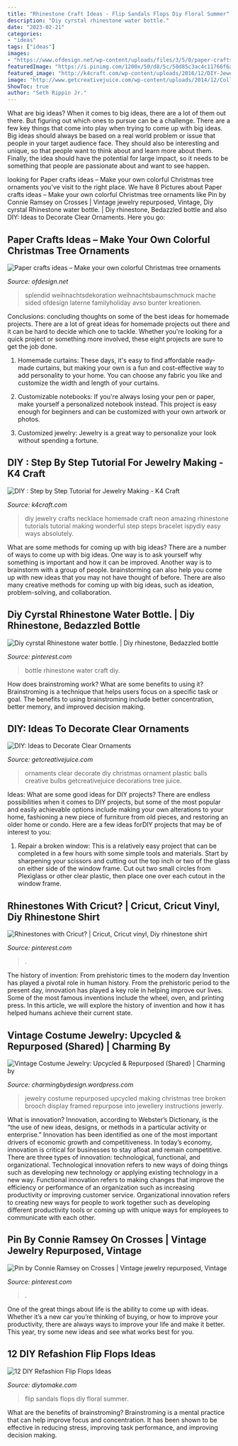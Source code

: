 ```yaml
---
title: "Rhinestone Craft Ideas - Flip Sandals Flops Diy Floral Summer"
description: "Diy cyrstal rhinestone water bottle."
date: "2023-02-21"
categories:
- "ideas"
tags: ["ideas"]
images:
- "https://www.ofdesign.net/wp-content/uploads/files/3/5/0/paper-crafts-ideas-make-your-own-colorful-christmas-tree-ornaments-15-350.jpg"
featuredImage: "https://i.pinimg.com/1200x/50/d8/5c/50d85c3ac4c11766f6a10d60b0e17ee7.jpg"
featured_image: "http://k4craft.com/wp-content/uploads/2016/12/DIY-Jewelry-Craft-Tutorials-Homemade-Jewelry-Ideas-14.jpg"
image: "http://www.getcreativejuice.com/wp-content/uploads/2014/12/Collage.jpg"
ShowToc: true
author: "Seth Rippin Jr."
---
```



What are big ideas?
When it comes to big ideas, there are a lot of them out there. But figuring out which ones to pursue can be a challenge. There are a few key things that come into play when trying to come up with big ideas. 
Big ideas should always be based on a real world problem or issue that people in your target audience face. They should also be interesting and unique, so that people want to think about and learn more about them. Finally, the idea should have the potential for large impact, so it needs to be something that people are passionate about and want to see happen.

	

		
looking for Paper crafts ideas – Make your own colorful Christmas tree ornaments you've visit to the right place. We have 8 Pictures about Paper crafts ideas – Make your own colorful Christmas tree ornaments like Pin by Connie Ramsey on Crosses | Vintage jewelry repurposed, Vintage, Diy cyrstal Rhinestone water bottle. | Diy rhinestone, Bedazzled bottle and also DIY: Ideas to Decorate Clear Ornaments. Here you go:
		
    
## Paper Crafts Ideas – Make Your Own Colorful Christmas Tree Ornaments

<img loading=lazy src="https://www.ofdesign.net/wp-content/uploads/files/3/5/0/paper-crafts-ideas-make-your-own-colorful-christmas-tree-ornaments-15-350.jpg" onerror="this.onerror=null;this.src='https://tse3.mm.bing.net/th?id=OIP.ZEAwOtXPwvTai21Ph3bE6AHaHa&amp;pid=15.1';" alt="Paper crafts ideas – Make your own colorful Christmas tree ornaments">

_Source: ofdesign.net_

>splendid weihnachtsdekoration weihnachtsbaumschmuck mache sided ofdesign laterne familyholiday avso bunter kreationen. 

	

Conclusions: concluding thoughts on some of the best ideas for homemade projects.
There are a lot of great ideas for homemade projects out there and it can be hard to decide which one to tackle. Whether you're looking for a quick project or something more involved, these eight projects are sure to get the job done. 
1. Homemade curtains: These days, it's easy to find affordable ready-made curtains, but making your own is a fun and cost-effective way to add personality to your home. You can choose any fabric you like and customize the width and length of your curtains.

2. Customizable notebooks: If you're always losing your pen or paper, make yourself a personalized notebook instead. This project is easy enough for beginners and can be customized with your own artwork or photos.

3. Customized jewelry: Jewelry is a great way to personalize your look without spending a fortune.

    
## DIY : Step By Step Tutorial For Jewelry Making - K4 Craft

<img loading=lazy src="http://k4craft.com/wp-content/uploads/2016/12/DIY-Jewelry-Craft-Tutorials-Homemade-Jewelry-Ideas-14.jpg" onerror="this.onerror=null;this.src='https://tse2.mm.bing.net/th?id=OIP.3hijswmfpeWsfTjmoTRNqwHaS9&amp;pid=15.1';" alt="DIY : Step by Step Tutorial for Jewelry Making - K4 Craft">

_Source: k4craft.com_

>diy jewelry crafts necklace homemade craft neon amazing rhinestone tutorials tutorial making wonderful step steps bracelet ispydiy easy ways absolutely. 

	

What are some methods for coming up with big ideas?
There are a number of ways to come up with big ideas. One way is to ask yourself why something is important and how it can be improved. Another way is to brainstorm with a group of people. brainstorming can also help you come up with new ideas that you may not have thought of before. There are also many creative methods for coming up with big ideas, such as ideation, problem-solving, and collaboration.

    
## Diy Cyrstal Rhinestone Water Bottle. | Diy Rhinestone, Bedazzled Bottle

<img loading=lazy src="https://i.pinimg.com/1200x/50/d8/5c/50d85c3ac4c11766f6a10d60b0e17ee7.jpg" onerror="this.onerror=null;this.src='https://tse4.mm.bing.net/th?id=OIP.OYROhGKUP6oBYisrC9BqcgHaJ4&amp;pid=15.1';" alt="Diy cyrstal Rhinestone water bottle. | Diy rhinestone, Bedazzled bottle">

_Source: pinterest.com_

>bottle rhinestone water craft diy. 

	

How does brainstroming work? What are some benefits to using it?
Brainstroming is a technique that helps users focus on a specific task or goal. The benefits to using brainstroming include better concentration, better memory, and improved decision making.

    
## DIY: Ideas To Decorate Clear Ornaments

<img loading=lazy src="http://www.getcreativejuice.com/wp-content/uploads/2014/12/Collage.jpg" onerror="this.onerror=null;this.src='https://tse4.mm.bing.net/th?id=OIP.csuRQKyr_wAUIWYLUdTd8gHaHa&amp;pid=15.1';" alt="DIY: Ideas to Decorate Clear Ornaments">

_Source: getcreativejuice.com_

>ornaments clear decorate diy christmas ornament plastic balls creative bulbs getcreativejuice decorations tree juice. 

	

Ideas: What are some good ideas for DIY projects?
There are endless possibilities when it comes to DIY projects, but some of the most popular and easily achievable options include making your own alterations to your home, fashioning a new piece of furniture from old pieces, and restoring an older home or condo. Here are a few ideas forDIY projects that may be of interest to you: 
1. Repair a broken window: This is a relatively easy project that can be completed in a few hours with some simple tools and materials. Start by sharpening your scissors and cutting out the top inch or two of the glass on either side of the window frame. Cut out two small circles from Plexiglass or other clear plastic, then place one over each cutout in the window frame.

    
## Rhinestones With Cricut? | Cricut, Cricut Vinyl, Diy Rhinestone Shirt

<img loading=lazy src="https://i.pinimg.com/736x/06/9b/6f/069b6fbdf88618528867ab3831970ff5.jpg" onerror="this.onerror=null;this.src='https://tse1.mm.bing.net/th?id=OIP.KZGCUCcWPDs-wG0vcM0z7wHaLH&amp;pid=15.1';" alt="Rhinestones with Cricut? | Cricut, Cricut vinyl, Diy rhinestone shirt">

_Source: pinterest.com_

>. 

	

The history of invention: From prehistoric times to the modern day
Invention has played a pivotal role in human history. From the prehistoric period to the present day, innovation has played a key role in helping improve our lives. Some of the most famous inventions include the wheel, oven, and printing press. In this article, we will explore the history of invention and how it has helped humans achieve their current state.

    
## Vintage Costume Jewelry: Upcycled &amp; Repurposed (Shared) | Charming By

<img loading=lazy src="http://3.bp.blogspot.com/-VwwRSfd0ock/Tua0M2qDYTI/AAAAAAAAAwk/uZEC7PmrVVY/s640/48835977178883433_wbx7JbKJ_c.jpg" onerror="this.onerror=null;this.src='https://tse1.mm.bing.net/th?id=OIP.tIqNdxXLZJlawVqB7s7OdAAAAA&amp;pid=15.1';" alt="Vintage Costume Jewelry: Upcycled &amp; Repurposed (Shared) | Charming by">

_Source: charmingbydesign.wordpress.com_

>jewelry costume repurposed upcycled making christmas tree broken brooch display framed repurpose into jewellery instructions jewerly. 

	

What is innovation?
Innovation, according to Webster’s Dictionary, is the “the use of new ideas, designs, or methods in a particular activity or enterprise.” Innovation has been identified as one of the most important drivers of economic growth and competitiveness. In today’s economy, innovation is critical for businesses to stay afloat and remain competitive. There are three types of innovation: technological, functional, and organizational.
Technological innovation refers to new ways of doing things such as developing new technology or applying existing technology in a new way. Functional innovation refers to making changes that improve the efficiency or performance of an organization such as increasing productivity or improving customer service. Organizational innovation refers to creating new ways for people to work together such as developing different productivity tools or coming up with unique ways for employees to communicate with each other.

    
## Pin By Connie Ramsey On Crosses | Vintage Jewelry Repurposed, Vintage

<img loading=lazy src="https://i.pinimg.com/originals/ba/eb/95/baeb956e0776ae5f2e0ebb5e32c8bbc0.jpg" onerror="this.onerror=null;this.src='https://tse2.mm.bing.net/th?id=OIP.99kFxcXM_5iZ-iSuBkCroQHaNK&amp;pid=15.1';" alt="Pin by Connie Ramsey on Crosses | Vintage jewelry repurposed, Vintage">

_Source: pinterest.com_

>. 

	

One of the great things about life is the ability to come up with ideas. Whether it’s a new car you’re thinking of buying, or how to improve your productivity, there are always ways to improve your life and make it better. This year, try some new ideas and see what works best for you.

    
## 12 DIY Refashion Flip Flops Ideas

<img loading=lazy src="https://www.diytomake.com/wp-content/uploads/2015/10/floral-summer-sandals.jpg" onerror="this.onerror=null;this.src='https://tse2.mm.bing.net/th?id=OIP.snXH5aMhx2If_t1Wvdl0HAHaGt&amp;pid=15.1';" alt="12 DIY Refashion Flip Flops Ideas">

_Source: diytomake.com_

>flip sandals flops diy floral summer. 

	

What are the benefits of brainstroming?
Brainstroming is a mental practice that can help improve focus and concentration. It has been shown to be effective in reducing stress, improving task performance, and improving decision making.


